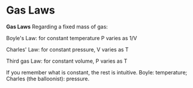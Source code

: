 ---
---
# Gas Laws

**Gas Laws** Regarding a fixed mass of gas:

Boyle's Law: for constant temperature P varies as 1/V

Charles' Law: for constant pressure, V varies as T

Third gas Law: for constant volume, P varies as T

If you remember what is constant, the rest is intuitive. Boyle:
temperature; Charles (the balloonist): pressure.
